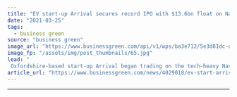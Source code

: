 ```yaml
---
title: "EV start-up Arrival secures record IPO with $13.6bn float on Nasdaq"
date: "2021-03-25"
tags: 
  - business green
source: "business green"
image_url: "https://www.businessgreen.com/api/v1/wps/ba3e712/5e3d81dc-d3bd-4e76-bf9b-8d6a17334eac/7/Stratford-ArrivalVan-select-1-185x114.jpg"
image_fp: "/assets/img/post_thumbnails/65.jpg"
lead: "
 Oxfordshire-based start-up Arrival began trading on the tech-heavy Nasdaq under ticker ARVL at 1 - 30pm UK time ..."
article_url: "https://www.businessgreen.com/news/4029018/ev-start-arrival-secures-record-ipo-usd-6bn-float-nasdaq"
---
```


---
